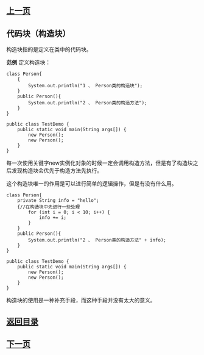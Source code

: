## [上一页](course47)

##  代码块（构造块）

构造块指的是定义在类中的代码块。

**范例** 定义构造块：

	class Person{
		{
			System.out.println("1 、 Person类的构造块");
		}
		public Person(){
			System.out.println("2 、 Person类的构造方法");
		}
	}
	
	public class TestDemo {
		public static void main(String args[]) {
			new Person();
			new Person();
		}
	}

每一次使用关键字new实例化对象的时候一定会调用构造方法，但是有了构造块之后发现构造块会优先于构造方法先执行。

这个构造块唯一的作用是可以进行简单的逻辑操作，但是有没有什么用。

	class Person{
		private String info = "hello";
		{//在构造块中先进行一些处理
			for (int i = 0; i < 10; i++) {
				info += i;
			}
		}
		public Person(){
			System.out.println("2 、 Person类的构造方法" + info);
		}
	}
	
	public class TestDemo {
		public static void main(String args[]) {
			new Person();
			new Person();
		}
	}

构造块的使用是一种补充手段，而这种手段并没有太大的意义。

## [返回目录](https://wuchengcheng110120.github.io/learnJava)
## [下一页](course49)
